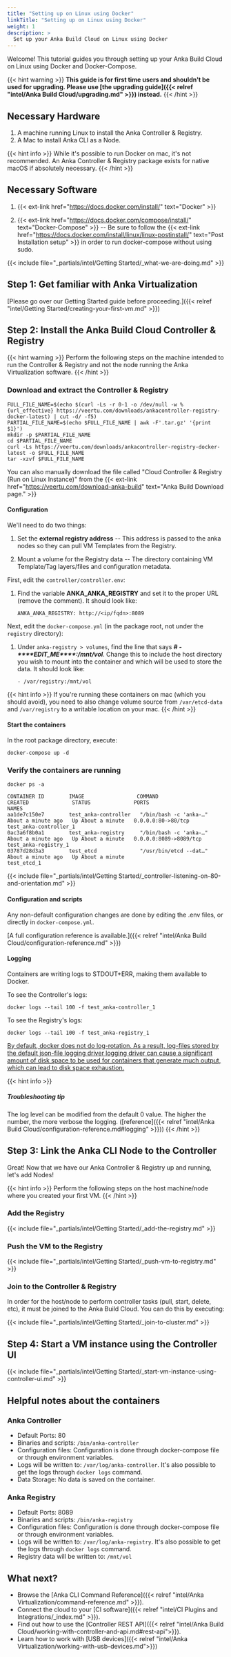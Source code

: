 ```yaml
---
title: "Setting up on Linux using Docker"
linkTitle: "Setting up on Linux using Docker"
weight: 1
description: >
  Set up your Anka Build Cloud on Linux using Docker
---
```


Welcome! This tutorial guides you through setting up your Anka Build Cloud on Linux using Docker and Docker-Compose.

{{< hint warning >}}
**This guide is for first time users and shouldn't be used for upgrading. Please use [the upgrading guide]({{< relref "intel/Anka Build Cloud/upgrading.md" >}}) instead.**
{{< /hint >}}

## Necessary Hardware

1. A machine running Linux to install the Anka Controller & Registry.
2. A Mac to install Anka CLI as a Node.

{{< hint info >}}
While it's possible to run Docker on mac, it's not recommended. An Anka Controller & Registry package exists for native macOS if absolutely necessary.
{{< /hint >}}

## Necessary Software

1. {{< ext-link href="https://docs.docker.com/install/" text="Docker" >}}

2. {{< ext-link href="https://docs.docker.com/compose/install/" text="Docker-Compose" >}} -- Be sure to follow the {{< ext-link href="https://docs.docker.com/install/linux/linux-postinstall/" text="Post Installation setup" >}} in order to run docker-compose without using sudo.  

{{< include file="_partials/intel/Getting Started/_what-we-are-doing.md" >}}

## Step 1: Get familiar with Anka Virtualization

[Please go over our Getting Started guide before proceeding.]({{< relref "intel/Getting Started/creating-your-first-vm.md" >}})

## Step 2: Install the Anka Build Cloud Controller & Registry

{{< hint warning >}}
Perform the following steps on the machine intended to run the Controller & Registry and not the node running the Anka Virtualization software.
{{< /hint >}}

### Download and extract the Controller & Registry

```shell
FULL_FILE_NAME=$(echo $(curl -Ls -r 0-1 -o /dev/null -w %{url_effective} https://veertu.com/downloads/ankacontroller-registry-docker-latest) | cut -d/ -f5)
PARTIAL_FILE_NAME=$(echo $FULL_FILE_NAME | awk -F'.tar.gz' '{print $1}')
mkdir -p $PARTIAL_FILE_NAME
cd $PARTIAL_FILE_NAME
curl -Ls https://veertu.com/downloads/ankacontroller-registry-docker-latest -o $FULL_FILE_NAME
tar -xzvf $FULL_FILE_NAME
```

You can also manually download the file called "Cloud Controller & Registry (Run on Linux Instance)" from the {{< ext-link href="https://veertu.com/download-anka-build" text="Anka Build Download page." >}}

#### Configuration

We'll need to do two things:

1. Set the  **external registry address** -- This address is passed to the anka nodes so they can pull VM Templates from the Registry.

2. Mount a volume for the Registry data -- The directory containing VM Template/Tag layers/files and configuration metadata.

First, edit the `controller/controller.env`:

1. Find the variable **ANKA_ANKA_REGISTRY** and set it to the proper URL (remove the comment). It should look like:

    ```shell
    ANKA_ANKA_REGISTRY: http://<ip/fqdn>:8089
    ```

Next, edit the `docker-compose.yml` (in the package root, not under the `registry` directory):

1. Under `anka-registry > volumes`, find the line that says ***# - \*\*\*\*EDIT_ME\*\*\*\*:/mnt/vol***. Change this to include the host directory you wish to mount into the container and which will be used to store the data. It should look like:

    ```shell
    - /var/registry:/mnt/vol
    ```

{{< hint info >}}
If you're running these containers on mac (which you should avoid), you need to also change volume source from `/var/etcd-data` and `/var/registry` to a writable location on your mac.
{{< /hint >}}

#### Start the containers

In the root package directory, execute:

```shell
docker-compose up -d
```

### Verify the containers are running

```shell
docker ps -a

CONTAINER ID        IMAGE                 COMMAND                  CREATED              STATUS              PORTS                    NAMES
aa1de7c150e7        test_anka-controller   "/bin/bash -c 'anka-…"   About a minute ago   Up About a minute   0.0.0.0:80->80/tcp       test_anka-controller_1
0ac3a6f8b0a1        test_anka-registry     "/bin/bash -c 'anka-…"   About a minute ago   Up About a minute   0.0.0.0:8089->8089/tcp   test_anka-registry_1
03787d28d3a3        test_etcd              "/usr/bin/etcd --dat…"   About a minute ago   Up About a minute                            test_etcd_1
```

{{< include file="_partials/intel/Getting Started/_controller-listening-on-80-and-orientation.md" >}}

#### Configuration and scripts

Any non-default configuration changes are done by editing the .env files, or directly in `docker-compose.yml`.

[A full configuration reference is available.]({{< relref "intel/Anka Build Cloud/configuration-reference.md" >}})

#### Logging

Containers are writing logs to STDOUT+ERR, making them available to Docker.  

To see the Controller's logs:

```shell
docker logs --tail 100 -f test_anka-controller_1
```

To see the Registry's logs:

```shell
docker logs --tail 100 -f test_anka-registry_1
```

[By default, docker does not do log-rotation. As a result, log-files stored by the default json-file logging driver logging driver can cause a significant amount of disk space to be used for containers that generate much output, which can lead to disk space exhaustion.](https://docs.docker.com/config/containers/logging/configure/)


{{< hint info >}}
##### Troubleshooting tip

The log level can be modified from the default 0 value. The higher the number, the more verbose the logging. ([reference]({{< relref "intel/Anka Build Cloud/configuration-reference.md#logging" >}}))
{{< /hint >}}

## Step 3: Link the Anka CLI Node to the Controller

Great! Now that we have our Anka Controller & Registry up and running, let's add Nodes!

{{< hint info >}}
Perform the following steps on the host machine/node where you created your first VM.
{{< /hint >}}

### Add the Registry

{{< include file="_partials/intel/Getting Started/_add-the-registry.md" >}}

### Push the VM to the Registry

{{< include file="_partials/intel/Getting Started/_push-vm-to-registry.md" >}}

### Join to the Controller & Registry

In order for the host/node to perform controller tasks (pull, start, delete, etc), it must be joined to the Anka Build Cloud. You can do this by executing:

{{< include file="_partials/intel/Getting Started/_join-to-cluster.md" >}}

## Step 4: Start a VM instance using the Controller UI

{{< include file="_partials/intel/Getting Started/_start-vm-instance-using-controller-ui.md" >}}

## Helpful notes about the containers

### Anka Controller

- Default Ports: 80
- Binaries and scripts: `/bin/anka-controller`
- Configuration files: Configuration is done through docker-compose file or through environment variables.
- Logs will be written to: `/var/log/anka-controller`. It's also possible to get the logs through `docker logs` command.
- Data Storage: No data is saved on the container.

### Anka Registry

- Default Ports: 8089
- Binaries and scripts: `/bin/anka-registry`
- Configuration files: Configuration is done through docker-compose file or through environment variables.
- Logs will be written to: `/var/log/anka-registry`. It's also possible to get the logs through `docker logs` command.  
- Registry data will be written to: `/mnt/vol`

## What next?

- Browse the [Anka CLI Command Reference]({{< relref "intel/Anka Virtualization/command-reference.md" >}}).  
- Connect the cloud to your [CI software]({{< relref "intel/CI Plugins and Integrations/_index.md" >}}).  
- Find out how to use the [Controller REST API]({{< relref "intel/Anka Build Cloud/working-with-controller-and-api.md#rest-api">}}).  
- Learn how to work with [USB devices]({{< relref "intel/Anka Virtualization/working-with-usb-devices.md">}})